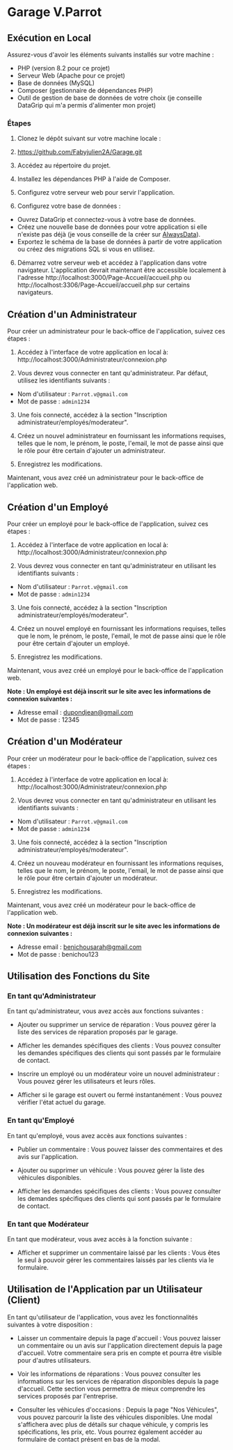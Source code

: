 # Garage V.Parrot

## Exécution en Local

Assurez-vous d'avoir les éléments suivants installés sur votre machine :
- PHP (version 8.2 pour ce projet)
- Serveur Web (Apache pour ce projet)
- Base de données (MySQL)
- Composer (gestionnaire de dépendances PHP)
- Outil de gestion de base de données de votre choix (je conseille DataGrip qui m'a permis d'alimenter mon projet)

### Étapes

1. Clonez le dépôt suivant sur votre machine locale :

2. https://github.com/Fabyjulien2A/Garage.git

3. Accédez au répertoire du projet.

4. Installez les dépendances PHP à l'aide de Composer.

5. Configurez votre serveur web pour servir l'application.

6. Configurez votre base de données :
- Ouvrez DataGrip et connectez-vous à votre base de données.
- Créez une nouvelle base de données pour votre application si elle n'existe pas déjà (je vous conseille de la créer sur [AlwaysData](https://www.alwaysdata.com/fr)).
- Exportez le schéma de la base de données à partir de votre application ou créez des migrations SQL si vous en utilisez.

6. Démarrez votre serveur web et accédez à l'application dans votre navigateur.
L'application devrait maintenant être accessible localement à l'adresse http://localhost:3000/Page-Accueil/accueil.php ou http://localhost:3306/Page-Accueil/accueil.php sur certains navigateurs.

## Création d'un Administrateur

Pour créer un administrateur pour le back-office de l'application, suivez ces étapes :

1. Accédez à l'interface de votre application en local à: http://localhost:3000/Administrateur/connexion.php

2. Vous devrez vous connecter en tant qu'administrateur. Par défaut, utilisez les identifiants suivants :
- Nom d'utilisateur : `Parrot.v@gmail.com`
- Mot de passe : `admin1234`

3. Une fois connecté, accédez à la section "Inscription administrateur/employés/moderateur".

4. Créez un nouvel administrateur en fournissant les informations requises, telles que le nom, le prénom, le poste, l'email, le mot de passe ainsi que le rôle pour être certain d'ajouter un administrateur.

5. Enregistrez les modifications.

Maintenant, vous avez créé un administrateur pour le back-office de l'application web.

## Création d'un Employé

Pour créer un employé pour le back-office de l'application, suivez ces étapes :

1. Accédez à l'interface de votre application en local à: http://localhost:3000/Administrateur/connexion.php

2. Vous devrez vous connecter en tant qu'administrateur en utilisant les identifiants suivants :
- Nom d'utilisateur : `Parrot.v@gmail.com`
- Mot de passe : `admin1234`

3. Une fois connecté, accédez à la section "Inscription administrateur/employés/moderateur".

4. Créez un nouvel employé en fournissant les informations requises, telles que le nom, le prénom, le poste, l'email, le mot de passe ainsi que le rôle pour être certain d'ajouter un employé.

5. Enregistrez les modifications.

Maintenant, vous avez créé un employé pour le back-office de l'application web.

**Note : Un employé est déjà inscrit sur le site avec les informations de connexion suivantes :**
- Adresse email : dupondjean@gmail.com
- Mot de passe : 12345

## Création d'un Modérateur

Pour créer un modérateur pour le back-office de l'application, suivez ces étapes :

1. Accédez à l'interface de votre application en local à: http://localhost:3000/Administrateur/connexion.php

2. Vous devrez vous connecter en tant qu'administrateur en utilisant les identifiants suivants :
- Nom d'utilisateur : `Parrot.v@gmail.com`
- Mot de passe : `admin1234`

3. Une fois connecté, accédez à la section "Inscription administrateur/employés/moderateur".

4. Créez un nouveau modérateur en fournissant les informations requises, telles que le nom, le prénom, le poste, l'email, le mot de passe ainsi que le rôle pour être certain d'ajouter un modérateur.

5. Enregistrez les modifications.

Maintenant, vous avez créé un modérateur pour le back-office de l'application web.

**Note : Un modérateur est déjà inscrit sur le site avec les informations de connexion suivantes :**
- Adresse email : benichousarah@gmail.com
- Mot de passe : benichou123

## Utilisation des Fonctions du Site

### En tant qu'Administrateur

En tant qu'administrateur, vous avez accès aux fonctions suivantes :

- Ajouter ou supprimer un service de réparation : Vous pouvez gérer la liste des services de réparation proposés par le garage.

- Afficher les demandes spécifiques des clients : Vous pouvez consulter les demandes spécifiques des clients qui sont passés par le formulaire de contact.

- Inscrire un employé ou un modérateur voire un nouvel administrateur : Vous pouvez gérer les utilisateurs et leurs rôles.

- Afficher si le garage est ouvert ou fermé instantanément : Vous pouvez vérifier l'état actuel du garage.

### En tant qu'Employé

En tant qu'employé, vous avez accès aux fonctions suivantes :

- Publier un commentaire : Vous pouvez laisser des commentaires et des avis sur l'application.

- Ajouter ou supprimer un véhicule : Vous pouvez gérer la liste des véhicules disponibles.

- Afficher les demandes spécifiques des clients : Vous pouvez consulter les demandes spécifiques des clients qui sont passés par le formulaire de contact.

### En tant que Modérateur

En tant que modérateur, vous avez accès à la fonction suivante :

- Afficher et supprimer un commentaire laissé par les clients : Vous êtes le seul à pouvoir gérer les commentaires laissés par les clients via le formulaire.

## Utilisation de l'Application par un Utilisateur (Client)

En tant qu'utilisateur de l'application, vous avez les fonctionnalités suivantes à votre disposition :

- Laisser un commentaire depuis la page d'accueil : Vous pouvez laisser un commentaire ou un avis sur l'application directement depuis la page d'accueil. Votre commentaire sera pris en compte et pourra être visible pour d'autres utilisateurs.

- Voir les informations de réparations : Vous pouvez consulter les informations sur les services de réparation disponibles depuis la page d'accueil. Cette section vous permettra de mieux comprendre les services proposés par l'entreprise.

- Consulter les véhicules d'occasions : Depuis la page "Nos Véhicules", vous pouvez parcourir la liste des véhicules disponibles. Une modal s'affichera avec plus de détails sur chaque véhicule, y compris les spécifications, les prix, etc. Vous pourrez également accéder au formulaire de contact présent en bas de la modal.

